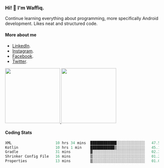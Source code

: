 ### Hi! 👋 I'm Waffiq.

Continue learning everything about programming, more specifically Android development. Likes neat and structured code.

#### More about me 
- [LinkedIn](https://www.linkedin.com/in/waffiq-aziz/).
- [Instagram](https://www.instagram.com/waffiqaziz/).
- [Facebook](https://web.facebook.com/WaffiqAziz/).
- [Twitter](https://twitter.com/AzizWaffiq).

<p align="left">
<a href="https://github.com/waffiqaziz">
  <img height="180em" src="https://github-readme-stats-eight-theta.vercel.app/api?username=waffiqaziz&show_icons=true&theme=algolia&include_all_commits=true&count_private=true"/>
  <img height="180em" src="https://github-readme-stats-eight-theta.vercel.app/api/top-langs/?username=waffiqaziz&layout=compact&langs_count=8&theme=algolia"/>
</a>
</p>

#### Coding Stats
<!--START_SECTION:waka-->

```rust
XML                    10 hrs 34 mins  ████████████░░░░░░░░░░░░░   47.55 %
Kotlin                 10 hrs 1 min    ███████████▒░░░░░░░░░░░░░   45.11 %
Gradle                 31 mins         ▓░░░░░░░░░░░░░░░░░░░░░░░░   02.33 %
Shrinker Config File   16 mins         ▒░░░░░░░░░░░░░░░░░░░░░░░░   01.21 %
Properties             13 mins         ▒░░░░░░░░░░░░░░░░░░░░░░░░   01.04 %
```

<!--END_SECTION:waka-->
